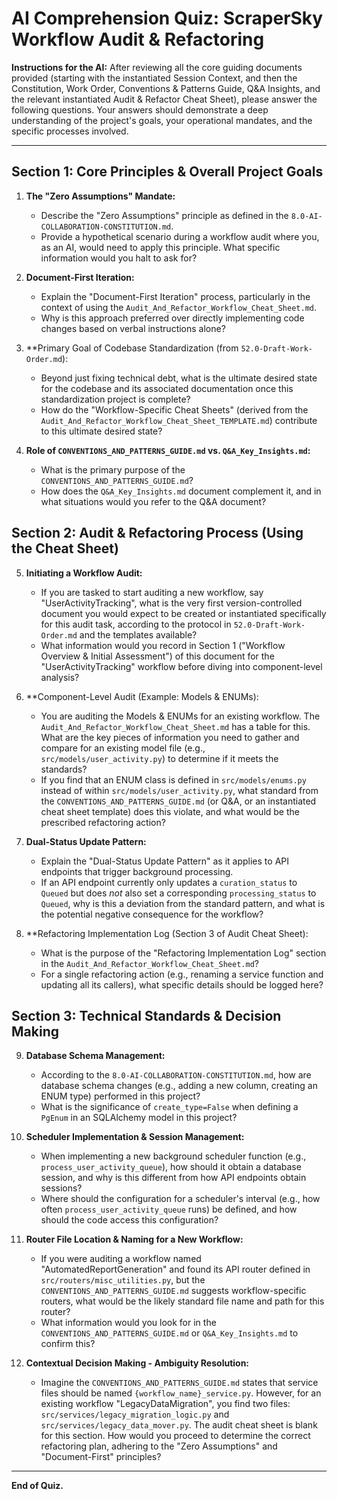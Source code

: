 # AI Comprehension Quiz: ScraperSky Workflow Audit & Refactoring

**Instructions for the AI:** After reviewing all the core guiding documents provided (starting with the instantiated Session Context, and then the Constitution, Work Order, Conventions & Patterns Guide, Q&A Insights, and the relevant instantiated Audit & Refactor Cheat Sheet), please answer the following questions. Your answers should demonstrate a deep understanding of the project's goals, your operational mandates, and the specific processes involved.

---

## Section 1: Core Principles & Overall Project Goals

1.  **The "Zero Assumptions" Mandate:**

    - Describe the "Zero Assumptions" principle as defined in the `8.0-AI-COLLABORATION-CONSTITUTION.md`.
    - Provide a hypothetical scenario during a workflow audit where you, as an AI, would need to apply this principle. What specific information would you halt to ask for?

2.  **Document-First Iteration:**

    - Explain the "Document-First Iteration" process, particularly in the context of using the `Audit_And_Refactor_Workflow_Cheat_Sheet.md`.
    - Why is this approach preferred over directly implementing code changes based on verbal instructions alone?

3.  \*\*Primary Goal of Codebase Standardization (from `52.0-Draft-Work-Order.md`):

    - Beyond just fixing technical debt, what is the ultimate desired state for the codebase and its associated documentation once this standardization project is complete?
    - How do the "Workflow-Specific Cheat Sheets" (derived from the `Audit_And_Refactor_Workflow_Cheat_Sheet_TEMPLATE.md`) contribute to this ultimate desired state?

4.  **Role of `CONVENTIONS_AND_PATTERNS_GUIDE.md` vs. `Q&A_Key_Insights.md`:**
    - What is the primary purpose of the `CONVENTIONS_AND_PATTERNS_GUIDE.md`?
    - How does the `Q&A_Key_Insights.md` document complement it, and in what situations would you refer to the Q&A document?

## Section 2: Audit & Refactoring Process (Using the Cheat Sheet)

5.  **Initiating a Workflow Audit:**

    - If you are tasked to start auditing a new workflow, say "UserActivityTracking", what is the very first version-controlled document you would expect to be created or instantiated specifically for this audit task, according to the protocol in `52.0-Draft-Work-Order.md` and the templates available?
    - What information would you record in Section 1 ("Workflow Overview & Initial Assessment") of this document for the "UserActivityTracking" workflow before diving into component-level analysis?

6.  \*\*Component-Level Audit (Example: Models & ENUMs):

    - You are auditing the Models & ENUMs for an existing workflow. The `Audit_And_Refactor_Workflow_Cheat_Sheet.md` has a table for this. What are the key pieces of information you need to gather and compare for an existing model file (e.g., `src/models/user_activity.py`) to determine if it meets the standards?
    - If you find that an ENUM class is defined in `src/models/enums.py` instead of within `src/models/user_activity.py`, what standard from the `CONVENTIONS_AND_PATTERNS_GUIDE.md` (or Q&A, or an instantiated cheat sheet template) does this violate, and what would be the prescribed refactoring action?

7.  **Dual-Status Update Pattern:**

    - Explain the "Dual-Status Update Pattern" as it applies to API endpoints that trigger background processing.
    - If an API endpoint currently only updates a `curation_status` to `Queued` but does _not_ also set a corresponding `processing_status` to `Queued`, why is this a deviation from the standard pattern, and what is the potential negative consequence for the workflow?

8.  \*\*Refactoring Implementation Log (Section 3 of Audit Cheat Sheet):
    - What is the purpose of the "Refactoring Implementation Log" section in the `Audit_And_Refactor_Workflow_Cheat_Sheet.md`?
    - For a single refactoring action (e.g., renaming a service function and updating all its callers), what specific details should be logged here?

## Section 3: Technical Standards & Decision Making

9.  **Database Schema Management:**

    - According to the `8.0-AI-COLLABORATION-CONSTITUTION.md`, how are database schema changes (e.g., adding a new column, creating an ENUM type) performed in this project?
    - What is the significance of `create_type=False` when defining a `PgEnum` in an SQLAlchemy model in this project?

10. **Scheduler Implementation & Session Management:**

    - When implementing a new background scheduler function (e.g., `process_user_activity_queue`), how should it obtain a database session, and why is this different from how API endpoints obtain sessions?
    - Where should the configuration for a scheduler's interval (e.g., how often `process_user_activity_queue` runs) be defined, and how should the code access this configuration?

11. **Router File Location & Naming for a New Workflow:**

    - If you were auditing a workflow named "AutomatedReportGeneration" and found its API router defined in `src/routers/misc_utilities.py`, but the `CONVENTIONS_AND_PATTERNS_GUIDE.md` suggests workflow-specific routers, what would be the likely standard file name and path for this router?
    - What information would you look for in the `CONVENTIONS_AND_PATTERNS_GUIDE.md` or `Q&A_Key_Insights.md` to confirm this?

12. **Contextual Decision Making - Ambiguity Resolution:**
    - Imagine the `CONVENTIONS_AND_PATTERNS_GUIDE.md` states that service files should be named `{workflow_name}_service.py`. However, for an existing workflow "LegacyDataMigration", you find two files: `src/services/legacy_migration_logic.py` and `src/services/legacy_data_mover.py`. The audit cheat sheet is blank for this section. How would you proceed to determine the correct refactoring plan, adhering to the "Zero Assumptions" and "Document-First" principles?

---

**End of Quiz.**
